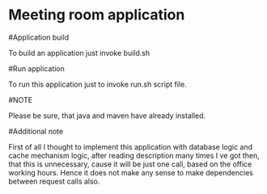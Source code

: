 # Meeting room application


#Application build

To build an application just invoke build.sh

#Run application

To run this application just to invoke run.sh script file.


#NOTE

Please be sure, that java and maven have already installed.


#Additional note

First of all I thought to implement this application with database logic and cache mechanism logic, after reading description many times I ve got then, 
that this is unnecessary, cause it will be just one call, based on the office working hours. Hence it does not make any sense to make dependencies 
between request calls also.




